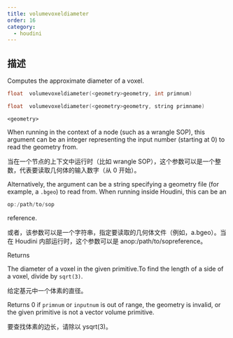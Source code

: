 ```yaml
---
title: volumevoxeldiameter
order: 16
category:
  - houdini
---
```

    
## 描述

Computes the approximate diameter of a voxel.

```c
float  volumevoxeldiameter(<geometry>geometry, int primnum)
```

```c
float  volumevoxeldiameter(<geometry>geometry, string primname)
```

`<geometry>`

When running in the context of a node (such as a wrangle SOP), this argument
can be an integer representing the input number (starting at 0) to read the
geometry from.

当在一个节点的上下文中运行时（比如 wrangle SOP），这个参数可以是一个整数，代表要读取几何体的输入数字（从 0 开始）。

Alternatively, the argument can be a string specifying a geometry file (for
example, a `.bgeo`) to read from. When running inside Houdini, this can be an

```c
op:/path/to/sop
```

reference.

或者，该参数可以是一个字符串，指定要读取的几何体文件（例如，a.bgeo）。当在 Houdini 内部运行时，这个参数可以是 anop:/path/to/sopreference。

Returns

The diameter of a voxel in the given primitive.To find the length of a side of
a voxel, divide by `sqrt(3)`.

给定基元中一个体素的直径。

Returns 0 if `primnum` or `inputnum` is out of range, the geometry is invalid,
or the given primitive is not a vector volume primitive.

要查找体素的边长，请除以 ysqrt(3)。
